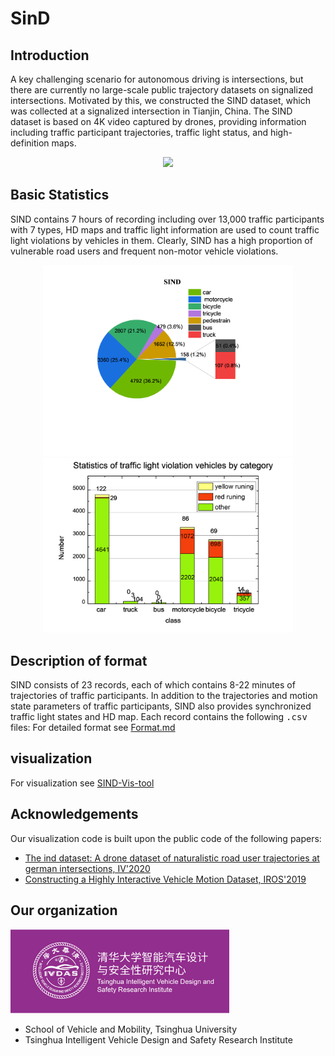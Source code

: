 # SinD
## Introduction
A key challenging scenario for autonomous driving is intersections, but there are currently no large-scale public trajectory datasets on signalized intersections. Motivated by this, we constructed the SIND dataset, which was collected at a signalized intersection in Tianjin, China. The SIND dataset is based on 4K video captured by drones, providing information including traffic participant trajectories, traffic light status, and high-definition maps.  

<div align=center>
<img src="doc/SIND.jpg" width = 800>
</div>   

## Basic Statistics
SIND contains 7 hours of recording including over 13,000 traffic participants with 7 types,  HD maps and traffic light information are used to count traffic light violations by vehicles in them.  Clearly, SIND has a high proportion of vulnerable road users and frequent non-motor vehicle violations.  
<div align=center>
<img src="doc/Number and proportion of categories.png" width = 400><img src="doc/veh-traffic light violation.png" width = 400>  
</div>  

## Description of format

SIND consists of 23 records, each of which contains 8-22 minutes of trajectories of traffic participants. In addition to the trajectories and motion state parameters of traffic participants, SIND also provides synchronized traffic light states and HD map. Each record contains the following <kbd>.csv</kbd> files:
For detailed format see [Format.md](Format.md#sdd)  

## visualization  
For visualization see [SIND-Vis-tool](https://github.com/SOTIF-AVLab/SinD/tree/main/SIND-Vis-tool)

## Acknowledgements

Our visualization code is built upon the public code of the following papers:
* [ The ind dataset: A drone dataset of naturalistic road user trajectories at german intersections, IV'2020](https://github.com/ika-rwth-aachen/drone-dataset-tools)
* [Constructing a Highly Interactive Vehicle Motion Dataset, IROS'2019](https://github.com/interaction-dataset/interaction-dataset)

## Our organization
<img src="doc/logo.png" width = 350>

- School of Vehicle and Mobility, Tsinghua University
- Tsinghua Intelligent Vehicle Design and Safety Research Institute

